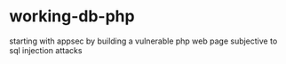 # working-db-php
 starting with appsec by building a vulnerable php web page subjective to sql injection attacks
